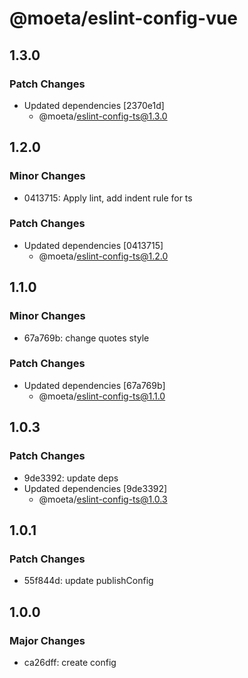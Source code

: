 # @moeta/eslint-config-vue

## 1.3.0

### Patch Changes

- Updated dependencies [2370e1d]
  - @moeta/eslint-config-ts@1.3.0

## 1.2.0

### Minor Changes

- 0413715: Apply lint, add indent rule for ts

### Patch Changes

- Updated dependencies [0413715]
  - @moeta/eslint-config-ts@1.2.0

## 1.1.0

### Minor Changes

- 67a769b: change quotes style

### Patch Changes

- Updated dependencies [67a769b]
  - @moeta/eslint-config-ts@1.1.0

## 1.0.3

### Patch Changes

- 9de3392: update deps
- Updated dependencies [9de3392]
  - @moeta/eslint-config-ts@1.0.3

## 1.0.1

### Patch Changes

- 55f844d: update publishConfig

## 1.0.0

### Major Changes

- ca26dff: create config
